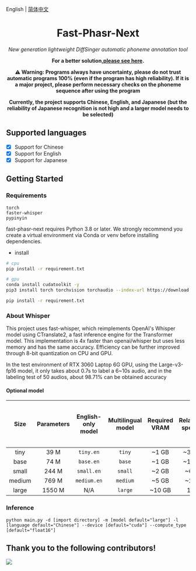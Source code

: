 English | [简体中文](/README.zh-CN.md)

<div align="center">

<h1>Fast-Phasr-Next</h1>

<i>New generation lightweight DiffSinger automatic phoneme annotation tool</i>

<b>For a better solution,[please see here](https://github.com/wolfgitpr/LyricFA).</b>

<b>⚠️ Warning: Programs always have uncertainty, please do not trust automatic programs 100% (even if the program has high reliability). If it is a major project, please perform necessary checks on the phoneme sequence after using the program</b>

<b> Currently, the project supports Chinese, English, and Japanese (but the reliability of Japanese recognition is not high and a larger model needs to be selected)</b>

</div>

## Supported languages

- [x] Support for Chinese
- [x] Support for English
- [x] Support for Japanese

## Getting Started

### Requirements

```
torch
faster-whisper
pypinyin
```

fast-phasr-next requires Python 3.8 or later. We strongly recommend you create a virtual environment via Conda or venv before installing dependencies.

- install

```bash
# cpu
pip install -r requirement.txt

# gpu
conda install cudatoolkit -y
pip3 install torch torchvision torchaudio --index-url https://download.pytorch.org/whl/cu118

pip install -r requirement.txt
```

### About Whisper

This project uses fast-whisper, which reimplements OpenAI's Whisper model using CTranslate2, a fast inference engine for the Transformer model. This implementation is 4x faster than openai/whisper but uses less memory and has the same accuracy. Efficiency can be further improved through 8-bit quantization on CPU and GPU.

In the test environment of RTX 3060 Laptop 6G GPU, using the Large-v3-fp16 model, it only takes about 0.7s to label a 6~10s audio, and in the labeling test of 50 audios, about 98.71% can be obtained accuracy

#### Optional model

|  Size  | Parameters | English-only model | Multilingual model | Required VRAM | Relative speed | Relative speed (Compared with the original project) |
| :----: | :--------: | :----------------: | :----------------: | :-----------: | :------------: | :------------: |
|  tiny  |    39 M    |     `tiny.en`      |       `tiny`       |     ~1 GB     |      ~32x      |      ~128x     |
|  base  |    74 M    |     `base.en`      |       `base`       |     ~1 GB     |      ~16x      |      ~64x      |
|  small |   244 M    |     `small.en`     |      `small`       |     ~2 GB     |      ~6x       |      ~36x      |
| medium |   769 M    |    `medium.en`     |      `medium`      |     ~5 GB     |      ~2x       |      ~8x       |
| large  |   1550 M   |        N/A         |      `large`       |    ~10 GB     |       1x       |      ~4x       |

### Inference

```
python main.py -d [import directory] -m [model default="large"] -l [language default="Chinese"] --device [default="cuda"] --compute_type [default="float16"]
```

## Thank you to the following contributors!

<a href="https://github.com/StarDawn-VirtualSinger/fast-phasr-next/contributors">
  <img src="https://contrib.rocks/image?repo=StarDawn-VirtualSinger/fast-phasr-next" />
</a>

